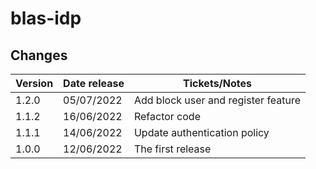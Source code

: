 # blas-idp

## Changes

| Version | Date release | Tickets/Notes                       |
|---------|--------------|-------------------------------------|
| 1.2.0   | 05/07/2022   | Add block user and register feature |
| 1.1.2   | 16/06/2022   | Refactor code                       |
| 1.1.1   | 14/06/2022   | Update authentication policy        |
| 1.0.0   | 12/06/2022   | The first release                   |